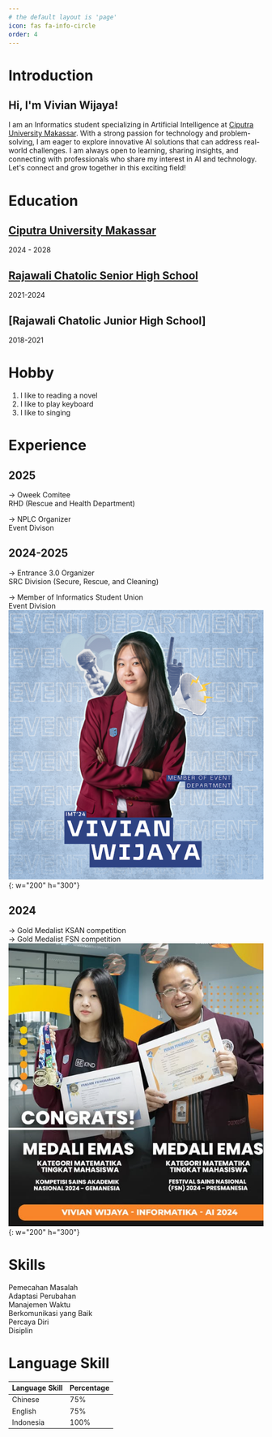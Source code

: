 ```yaml
---
# the default layout is 'page'
icon: fas fa-info-circle
order: 4
---
```


# Introduction
## Hi, I'm Vivian Wijaya! 
I am an Informatics student specializing in 
Artificial Intelligence at [Ciputra University Makassar](https://www.ciputramakassar.ac.id/). With a strong passion for technology and problem-solving, 
I am eager to explore innovative AI solutions that can address real-world challenges. 
I am always open to learning, sharing insights, and connecting with professionals who share my interest in AI and technology. 
Let's connect and grow together in this exciting field!

# Education
## [Ciputra University Makassar](https://www.ciputramakassar.ac.id/) 
2024 - 2028
## [Rajawali Chatolic Senior High School](https://smarajawalimakassar.sch.id/school-sma/)
2021-2024
## [Rajawali Chatolic Junior High School]
2018-2021

# Hobby
1. I like to reading a novel
2. I like to play keyboard 
3. I like to singing

# Experience
## 2025 
-> Oweek Comitee <br>
    RHD (Rescue and Health Department)<br>

-> NPLC Organizer<br>
    Event Divison <br>

## 2024-2025
-> Entrance 3.0 Organizer<br>
    SRC Division (Secure, Rescue, and Cleaning)<br>

-> Member of Informatics Student Union<br>
    Event Division<br>
![Desktop View](ISU.png){: w="200" h="300"} <br>

## 2024
-> Gold Medalist KSAN competition <br>
-> Gold Medalist FSN competition <br>
![Desktop View](Lomba.png){: w="200" h="300"} <br>

# Skills
Pemecahan Masalah<br>
Adaptasi Perubahan<br>
Manajemen Waktu<br>
Berkomunikasi yang Baik<br>
Percaya Diri<br>
Disiplin<br>

# Language Skill

| Language Skill      | Percentage      |
| -------------       | -------------   |
| Chinese             | 75%             |
| English             | 75%             |
| Indonesia           | 100%            |







